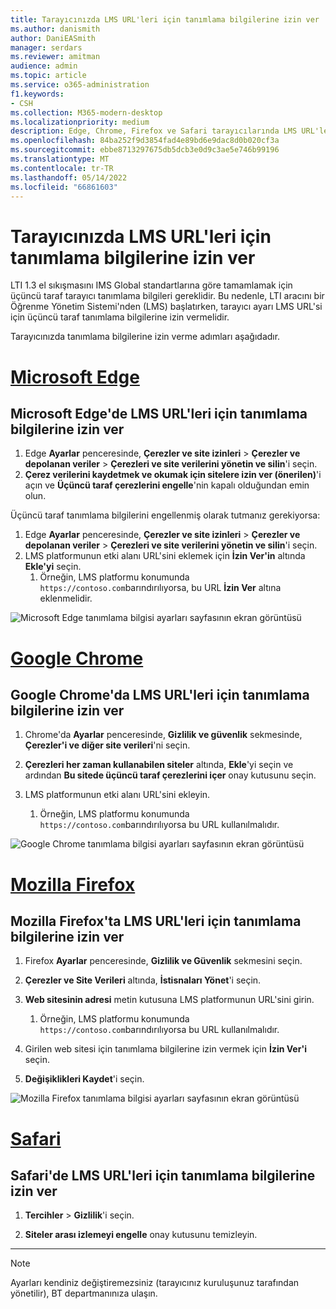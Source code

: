 ```yaml
---
title: Tarayıcınızda LMS URL'leri için tanımlama bilgilerine izin ver
ms.author: danismith
author: DaniEASmith
manager: serdars
ms.reviewer: amitman
audience: admin
ms.topic: article
ms.service: o365-administration
f1.keywords:
- CSH
ms.collection: M365-modern-desktop
ms.localizationpriority: medium
description: Edge, Chrome, Firefox ve Safari tarayıcılarında LMS URL'leri için tanımlama bilgilerine nasıl izin vereceğinizi öğrenin.
ms.openlocfilehash: 84ba252f9d3854fad4e89bd6e9dac8d0b020cf3a
ms.sourcegitcommit: ebbe8713297675db5dcb3e0d9c3ae5e746b99196
ms.translationtype: MT
ms.contentlocale: tr-TR
ms.lasthandoff: 05/14/2022
ms.locfileid: "66861603"
---
```

# <a name="allow-cookies-for-lms-urls-in-your-browser"></a>Tarayıcınızda LMS URL'leri için tanımlama bilgilerine izin ver

LTI 1.3 el sıkışmasını IMS Global standartlarına göre tamamlamak için üçüncü taraf tarayıcı tanımlama bilgileri gereklidir. Bu nedenle, LTI aracını bir Öğrenme Yönetim Sistemi'nden (LMS) başlatırken, tarayıcı ayarı LMS URL'si için üçüncü taraf tanımlama bilgilerine izin vermelidir.

Tarayıcınızda tanımlama bilgilerine izin verme adımları aşağıdadır.

# <a name="microsoft-edge"></a>[Microsoft Edge](#tab/edge)

## <a name="allow-cookies-for-lms-urls-in-microsoft-edge"></a>Microsoft Edge'de LMS URL'leri için tanımlama bilgilerine izin ver

1. Edge **Ayarlar** penceresinde, **Çerezler ve site izinleri** > **Çerezler ve depolanan veriler** > **Çerezleri ve site verilerini yönetin ve silin**'i seçin.
2. **Çerez verilerini kaydetmek ve okumak için sitelere izin ver (önerilen)**'i açın ve **Üçüncü taraf çerezlerini engelle**'nin kapalı olduğundan emin olun.

Üçüncü taraf tanımlama bilgilerini engellenmiş olarak tutmanız gerekiyorsa:

1. Edge **Ayarlar** penceresinde, **Çerezler ve site izinleri** > **Çerezler ve depolanan veriler** > **Çerezleri ve site verilerini yönetin ve silin**'i seçin.
2. LMS platformunun etki alanı URL'sini eklemek için **İzin Ver'in** altında **Ekle'yi** seçin.
   1. Örneğin, LMS platformu konumunda `https://contoso.com`barındırılıyorsa, bu URL **İzin Ver** altına eklenmelidir.

![Microsoft Edge tanımlama bilgisi ayarları sayfasının ekran görüntüsü](media/edge-cookies.png)

# <a name="google-chrome"></a>[Google Chrome](#tab/chrome)

## <a name="allow-cookies-for-lms-urls-in-google-chrome"></a>Google Chrome'da LMS URL'leri için tanımlama bilgilerine izin ver

1. Chrome'da **Ayarlar** penceresinde, **Gizlilik ve güvenlik** sekmesinde, **Çerezler'i ve diğer site verileri**'ni seçin.

2. **Çerezleri her zaman kullanabilen siteler** altında, **Ekle**'yi seçin ve ardından **Bu sitede üçüncü taraf çerezlerini içer** onay kutusunu seçin.

3. LMS platformunun etki alanı URL'sini ekleyin.
   1. Örneğin, LMS platformu konumunda `https://contoso.com`barındırılıyorsa bu URL kullanılmalıdır.

![Google Chrome tanımlama bilgisi ayarları sayfasının ekran görüntüsü](media/chrome-cookies.png)

# <a name="mozilla-firefox"></a>[Mozilla Firefox](#tab/firefox)

## <a name="allow-cookies-for-lms-urls-in-mozilla-firefox"></a>Mozilla Firefox'ta LMS URL'leri için tanımlama bilgilerine izin ver

1. Firefox **Ayarlar** penceresinde, **Gizlilik ve Güvenlik** sekmesini seçin.

2. **Çerezler ve Site Verileri** altında, **İstisnaları Yönet**'i seçin.

3. **Web sitesinin adresi** metin kutusuna LMS platformunun URL'sini girin.
   1. Örneğin, LMS platformu konumunda `https://contoso.com`barındırılıyorsa bu URL kullanılmalıdır.

4. Girilen web sitesi için tanımlama bilgilerine izin vermek için **İzin Ver'i** seçin.

5. **Değişiklikleri Kaydet**'i seçin.

![Mozilla Firefox tanımlama bilgisi ayarları sayfasının ekran görüntüsü](media/firefox-cookies.png)

# <a name="safari"></a>[Safari](#tab/safari)

## <a name="allow-cookies-for-lms-urls-in-safari"></a>Safari'de LMS URL'leri için tanımlama bilgilerine izin ver

1. **Tercihler** > **Gizlilik**'i seçin.

2. **Siteler arası izlemeyi engelle** onay kutusunu temizleyin.

---

> [!NOTE]
> Ayarları kendiniz değiştiremezsiniz (tarayıcınız kuruluşunuz tarafından yönetilir), BT departmanınıza ulaşın.

